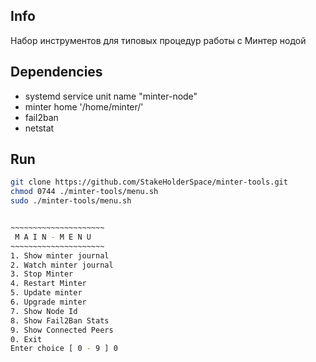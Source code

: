 Info
------------------
Набор инструментов для типовых процедур работы с Минтер нодой

Dependencies
------------------
* systemd service unit name "minter-node"
* minter home '/home/minter/' 
* fail2ban
* netstat

Run
------------------
```bash
git clone https://github.com/StakeHolderSpace/minter-tools.git
chmod 0744 ./minter-tools/menu.sh
sudo ./minter-tools/menu.sh


~~~~~~~~~~~~~~~~~~~~~
 M A I N - M E N U
~~~~~~~~~~~~~~~~~~~~~
1. Show minter journal
2. Watch minter journal
3. Stop Minter
4. Restart Minter
5. Update minter
6. Upgrade minter
7. Show Node Id
8. Show Fail2Ban Stats
9. Show Connected Peers
0. Exit
Enter choice [ 0 - 9 ] 0

```
